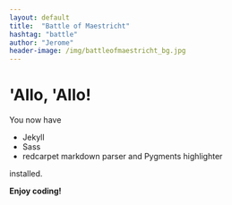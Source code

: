 ```yaml
---
layout: default
title:  "Battle of Maestricht"
hashtag: "battle"
author: "Jerome"
header-image: /img/battleofmaestricht_bg.jpg
---
```


# 'Allo, 'Allo!

You now have

- Jekyll
- Sass
- redcarpet markdown parser and Pygments highlighter

installed.

**Enjoy coding!**
